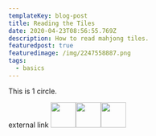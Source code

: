 ```yaml
---
templateKey: blog-post
title: Reading the Tiles
date: 2020-04-23T08:56:55.769Z
description: How to read mahjong tiles.
featuredpost: true
featuredimage: /img/2247558887.png
tags:
  - basics
---
```

This is 1 circle.

external link <img src="https://upload.wikimedia.org/wikipedia/commons/thumb/b/b3/MJt1-.svg/200px-MJt1-.svg.png" width="50px"><img src="https://upload.wikimedia.org/wikipedia/commons/thumb/b/b3/MJt1-.svg/200px-MJt1-.svg.png" width="50px"><img src="https://upload.wikimedia.org/wikipedia/commons/thumb/b/b3/MJt1-.svg/200px-MJt1-.svg.png" width="50px">

